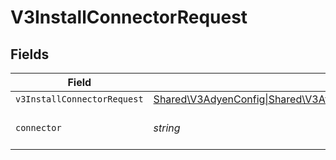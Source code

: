 # V3InstallConnectorRequest


## Fields

| Field                                                                                                                                                                                                                                                                                                                                                                   | Type                                                                                                                                                                                                                                                                                                                                                                    | Required                                                                                                                                                                                                                                                                                                                                                                | Description                                                                                                                                                                                                                                                                                                                                                             |
| ----------------------------------------------------------------------------------------------------------------------------------------------------------------------------------------------------------------------------------------------------------------------------------------------------------------------------------------------------------------------- | ----------------------------------------------------------------------------------------------------------------------------------------------------------------------------------------------------------------------------------------------------------------------------------------------------------------------------------------------------------------------- | ----------------------------------------------------------------------------------------------------------------------------------------------------------------------------------------------------------------------------------------------------------------------------------------------------------------------------------------------------------------------- | ----------------------------------------------------------------------------------------------------------------------------------------------------------------------------------------------------------------------------------------------------------------------------------------------------------------------------------------------------------------------- |
| `v3InstallConnectorRequest`                                                                                                                                                                                                                                                                                                                                             | [Shared\V3AdyenConfig\|Shared\V3AtlarConfig\|Shared\V3BankingcircleConfig\|Shared\V3ColumnConfig\|Shared\V3CurrencycloudConfig\|Shared\V3DummypayConfig\|Shared\V3GenericConfig\|Shared\V3MangopayConfig\|Shared\V3ModulrConfig\|Shared\V3MoneycorpConfig\|Shared\V3QontoConfig\|Shared\V3StripeConfig\|Shared\V3WiseConfig\|null](../../Models/Shared/V3InstallConnectorRequest.md) | :heavy_minus_sign:                                                                                                                                                                                                                                                                                                                                                      | N/A                                                                                                                                                                                                                                                                                                                                                                     |
| `connector`                                                                                                                                                                                                                                                                                                                                                             | *string*                                                                                                                                                                                                                                                                                                                                                                | :heavy_check_mark:                                                                                                                                                                                                                                                                                                                                                      | The connector to filter by                                                                                                                                                                                                                                                                                                                                              |